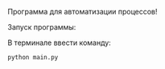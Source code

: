 Программа для автоматизации процессов!

Запуск программы:

В терминале ввести команду:

<code>python main.py</code>